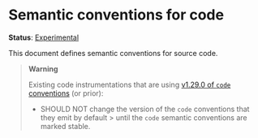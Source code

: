 <!--- Hugo front matter used to generate the website version of this page:
linkTitle: Code
path_base_for_github_subdir:
  from: tmp/semconv/docs/code/_index.md
  to: code/README.md
--->

# Semantic conventions for code

**Status**: [Experimental][DocumentStatus]

This document defines semantic conventions for source code.

> **Warning**
>
> Existing code instrumentations that are using
> [v1.29.0 of `code` conventions](https://github.com/open-telemetry/semantic-conventions/blob/v1.29.0/docs/attributes-registry/code.md)
> (or prior):
>
> * SHOULD NOT change the version of the `code` conventions that they emit by default
    >   until the `code` semantic conventions are marked stable.

[DocumentStatus]: https://opentelemetry.io/docs/specs/otel/document-status
